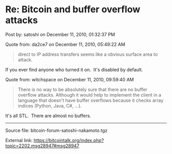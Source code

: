 # Re: Bitcoin and buffer overflow attacks

Post by: satoshi on December 11, 2010, 01:32:37 PM

Quote from: da2ce7 on December 11, 2010, 05:49:22 AM

> direct to IP address transfers seems like a obvious surface area to attack.

If you ever find anyone who turned it on. &nbsp;It's disabled by default.

Quote from: witchspace on December 11, 2010, 09:59:40 AM

> There is no way to be absolutely sure that there are no buffer overflow attacks. Although it would help to implement the client in a language that doesn't have buffer overflows because it checks array indices (Python, Java, C#, ...).

It's all STL. &nbsp;There are almost no buffers.

---

Source file: bitcoin-forum-satoshi-nakamoto.tgz

External link: https://bitcointalk.org/index.php?topic=2202.msg28947#msg28947
